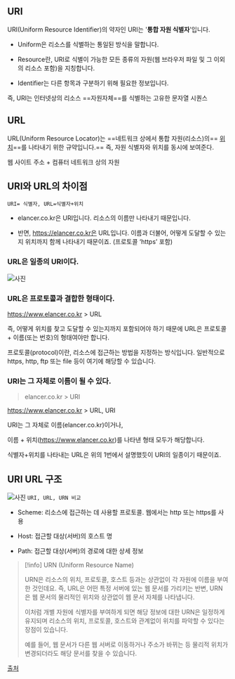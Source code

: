 ## URI

URI(Uniform Resource Identifier)의 약자인 URI는 '**통합 자원 식별자**'입니다.

- Uniform은 리소스를 식별하는 통일된 방식을 말합니다.
    
- Resource란, URI로 식별이 가능한 모든 종류의 자원(웹 브라우저 파일 및 그 이외의 리소스 포함)을 지칭합니다.
    
- Identifier는 다른 항목과 구분하기 위해 필요한 정보입니다.

즉, URI는 인터넷상의 리소스 ==자원자체==를 식별하는 고유한 문자열 시퀀스

## URL

URL(Uniform Resource Locator)는 ==네트워크 상에서 통합 자원(리소스)의== <u>위치</u>==를 나타내기 위한 규약입니다.==  즉, 자원 식별자와 위치를 동시에 보여준다.
  
웹 사이트 주소 + 컴퓨터 네트워크 상의 자원


## URI와 URL의 차이점

	URI= 식별자, URL=식별자+위치

- elancer.co.kr은 URI입니다. 리소스의 이름만 나타내기 때문입니다.
    

- 반면, https://elancer.co.kr은 URL입니다. 이름과 더불어, 어떻게 도달할 수 있는지 위치까지 함께 나타내기 때문이죠. (프로토콜 ‘https’ 포함)
### URL은 일종의 URI이다.
![사진](https://lh6.googleusercontent.com/2dC-UX4G66CKAuXJuN0JIYmwo7rWdV8cxhOXllbn75D1zNcPqZjgjdusnFpSfuZRaY3cWUzZCZne7TRVhONhXnDiD8OLkGpQIxnu7N35P-20o6I8onKmc2mju_i3HdAK7vtjATNGdUPKlsoFoIMTFwDXUTCJShY9GwsnFgzkgPYPPK8rVJJgU-toMbilow)


### URL은 프로토콜과 결합한 형태이다.

https://www.elancer.co.kr > URL

즉, 어떻게 위치를 찾고 도달할 수 있는지까지 포함되어야 하기 때문에 URL은 프로토콜 + 이름(또는 번호)의 형태여야만 합니다. 

프로토콜(protocol)이란, 리소스에 접근하는 방법을 지정하는 방식입니다. 일반적으로 https, http, ftp 또는 file 등이 여기에 해당할 수 있습니다.

### URI는 그 자체로 이름이 될 수 있다.

>elancer.co.kr > URI

https://www.elancer.co.kr > URL, URI

URI는 그 자체로 이름(elancer.co.kr)이거나, 

이름 + 위치(https://www.elancer.co.kr)를 나타낸 형태 모두가 해당합니다.

식별자+위치를 나타내는 URL은 위의 1번에서 설명했듯이 URI의 일종이기 때문이죠.

## URI URL 구조

![사진](https://lh4.googleusercontent.com/K9t30Sjp6cIbsLg67B-amTH927yS3q06E68DvSLK_4t364b38otQLLibFbyj_I0JH6fLB8tp5zEgVObcaSj810X1Xs2XWuwxD-_ibK8JtfsUaGgm5JNVhUhfjcH3vairIchwhKfviglEmKYYk5aH4cc74ncEaW6N9fRS5VZtKS4EGmvGSYIUSLvx04r0xQ)
`URI, URL, URN 비교`
- Scheme: 리소스에 접근하는 데 사용할 프로토콜. 웹에서는 http 또는 https를 사용
    

- Host: 접근할 대상(서버)의 호스트 명
    

- Path: 접근할 대상(서버)의 경로에 대한 상세 정보

>[!info]
>URN (Uniform Resource Name)
>
>URN은 리소스의 위치, 프로토콜, 호스트 등과는 상관없이 각 자원에 이름을 부여한 것인데요. 즉, URL은 어떤 특정 서버에 있는 웹 문서를 가리키는 반변, URN은 웹 문서의 물리적인 위치와 상관없이 웹 문서 자체를 나타냅니다.
>
>이처럼 개별 자원에 식별자를 부여하게 되면 해당 정보에 대한 URN은 일정하게 유지되며 리소스의 위치, 프로토콜, 호스트와 관계없이 위치를 파악할 수 있다는 장점이 있습니다.
>
>예를 들어, 웹 문서가 다른 웹 서버로 이동하거나 주소가 바뀌는 등 물리적 위치가 변경되더라도 해당 문서를 찾을 수 있습니다.

[출처](https://www.elancer.co.kr/blog/view?seq=74)